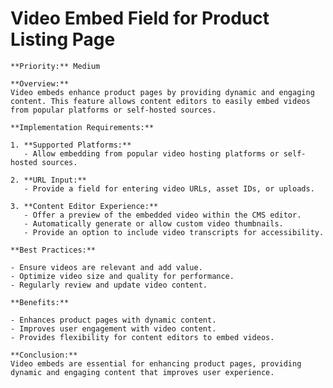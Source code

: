 # Video Embed Field for Product Listing Page

    **Priority:** Medium

    **Overview:**
    Video embeds enhance product pages by providing dynamic and engaging content. This feature allows content editors to easily embed videos from popular platforms or self-hosted sources.

    **Implementation Requirements:**

    1. **Supported Platforms:**
       - Allow embedding from popular video hosting platforms or self-hosted sources.

    2. **URL Input:**
       - Provide a field for entering video URLs, asset IDs, or uploads.

    3. **Content Editor Experience:**
       - Offer a preview of the embedded video within the CMS editor.
       - Automatically generate or allow custom video thumbnails.
       - Provide an option to include video transcripts for accessibility.

    **Best Practices:**

    - Ensure videos are relevant and add value.
    - Optimize video size and quality for performance.
    - Regularly review and update video content.

    **Benefits:**

    - Enhances product pages with dynamic content.
    - Improves user engagement with video content.
    - Provides flexibility for content editors to embed videos.

    **Conclusion:**
    Video embeds are essential for enhancing product pages, providing dynamic and engaging content that improves user experience.

